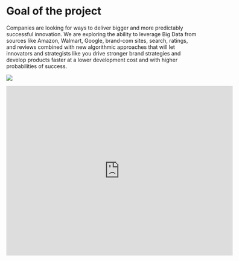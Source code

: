 # Goal of the project

Companies are looking for ways to deliver bigger and more predictably successful innovation.  We are exploring the ability to leverage Big Data from sources like Amazon, Walmart, Google, brand-com sites, search, ratings, and reviews combined with new algorithmic approaches that will let innovators and strategists like you drive stronger brand strategies and develop products faster at a lower development cost and with higher probabilities of success.

![](/innovation-demo.png)

<Bleed full>
<iframe 
        width="600" 
        height="450" 
        src="https://datastudio.google.com/embed/reporting/50a548df-9f78-4314-8f26-dccbb08f892b/page/6zXD" 
        frameborder="0" 
        style="border:0"
        ></iframe>
</Bleed>

